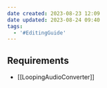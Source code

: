 ```yaml
---
date created: 2023-08-23 12:09
date updated: 2023-08-24 09:40
tags:
  - '#EditingGuide'
---
```


## Requirements

- [[LoopingAudioConverter]]
